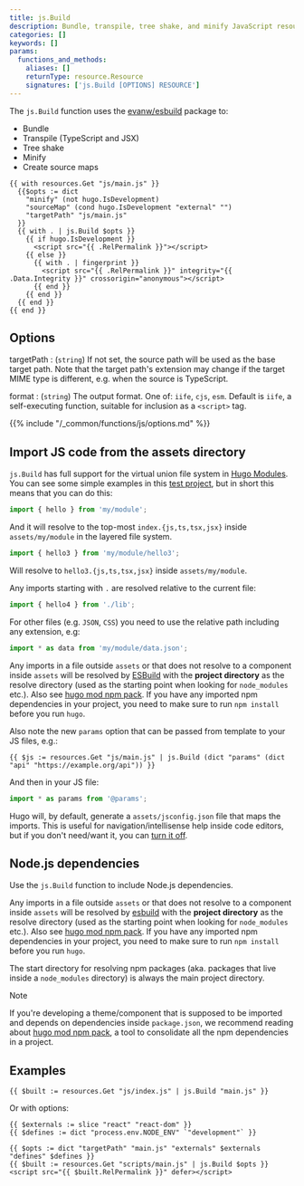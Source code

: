 ```yaml
---
title: js.Build
description: Bundle, transpile, tree shake, and minify JavaScript resources.
categories: []
keywords: []
params:
  functions_and_methods:
    aliases: []
    returnType: resource.Resource
    signatures: ['js.Build [OPTIONS] RESOURCE']
---
```


The `js.Build` function uses the [evanw/esbuild] package to:

- Bundle
- Transpile (TypeScript and JSX)
- Tree shake
- Minify
- Create source maps

```go-html-template
{{ with resources.Get "js/main.js" }}
  {{$opts := dict
    "minify" (not hugo.IsDevelopment)
    "sourceMap" (cond hugo.IsDevelopment "external" "")
    "targetPath" "js/main.js"
  }}
  {{ with . | js.Build $opts }}
    {{ if hugo.IsDevelopment }}
      <script src="{{ .RelPermalink }}"></script>
    {{ else }}
      {{ with . | fingerprint }}
        <script src="{{ .RelPermalink }}" integrity="{{ .Data.Integrity }}" crossorigin="anonymous"></script>
      {{ end }}
    {{ end }}
  {{ end }}
{{ end }}
```

## Options

targetPath
: (`string`) If not set, the source path will be used as the base target path. Note that the target path's extension may change if the target MIME type is different, e.g. when the source is TypeScript.

format
: (`string`) The output format. One of: `iife`, `cjs`, `esm`. Default is `iife`, a self-executing function, suitable for inclusion as a `<script>` tag.

{{% include "/_common/functions/js/options.md" %}}

## Import JS code from the assets directory

`js.Build` has full support for the virtual union file system in [Hugo Modules](/hugo-modules/). You can see some simple examples in this [test project](https://github.com/gohugoio/hugoTestProjectJSModImports), but in short this means that you can do this:

```js
import { hello } from 'my/module';
```

And it will resolve to the top-most `index.{js,ts,tsx,jsx}` inside `assets/my/module` in the layered file system.

```js
import { hello3 } from 'my/module/hello3';
```

Will resolve to `hello3.{js,ts,tsx,jsx}` inside `assets/my/module`.

Any imports starting with `.` are resolved relative to the current file:

```js
import { hello4 } from './lib';
```

For other files (e.g. `JSON`, `CSS`) you need to use the relative path including any extension, e.g:

```js
import * as data from 'my/module/data.json';
```

Any imports in a file outside `assets` or that does not resolve to a component inside `assets` will be resolved by [ESBuild](https://esbuild.github.io/) with the **project directory** as the resolve directory (used as the starting point when looking for `node_modules` etc.). Also see [hugo mod npm pack](/commands/hugo_mod_npm_pack/). If you have any imported npm dependencies in your project, you need to make sure to run `npm install` before you run `hugo`.

Also note the new `params` option that can be passed from template to your JS files, e.g.:

```go-html-template
{{ $js := resources.Get "js/main.js" | js.Build (dict "params" (dict "api" "https://example.org/api")) }}
```
And then in your JS file:

```js
import * as params from '@params';
```

Hugo will, by default, generate a `assets/jsconfig.json` file that maps the imports. This is useful for navigation/intellisense help inside code editors, but if you don't need/want it, you can [turn it off](/configuration/build/).

## Node.js dependencies

Use the `js.Build` function to include Node.js dependencies.

Any imports in a file outside `assets` or that does not resolve to a component inside `assets` will be resolved by [esbuild](https://esbuild.github.io/) with the **project directory** as the resolve directory (used as the starting point when looking for `node_modules` etc.). Also see [hugo mod npm pack](/commands/hugo_mod_npm_pack/). If you have any imported npm dependencies in your project, you need to make sure to run `npm install` before you run `hugo`.

The start directory for resolving npm packages (aka. packages that live inside a `node_modules` directory) is always the main project directory.

> [!note]
> If you're developing a theme/component that is supposed to be imported and depends on dependencies inside `package.json`, we recommend reading about [hugo mod npm pack](/commands/hugo_mod_npm_pack/), a tool to consolidate all the npm dependencies in a project.

## Examples

```go-html-template
{{ $built := resources.Get "js/index.js" | js.Build "main.js" }}
```

Or with options:

```go-html-template
{{ $externals := slice "react" "react-dom" }}
{{ $defines := dict "process.env.NODE_ENV" `"development"` }}

{{ $opts := dict "targetPath" "main.js" "externals" $externals "defines" $defines }}
{{ $built := resources.Get "scripts/main.js" | js.Build $opts }}
<script src="{{ $built.RelPermalink }}" defer></script>
```

[evanw/esbuild]: https://github.com/evanw/esbuild
